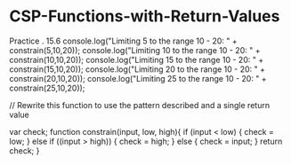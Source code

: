 # CSP-Functions-with-Return-Values
Practice . 15.6
console.log("Limiting 5 to the range 10 - 20: " + constrain(5,10,20));
console.log("Limiting 10 to the range 10 - 20: " + constrain(10,10,20));
console.log("Limiting 15 to the range 10 - 20: " + constrain(15,10,20));
console.log("Limiting 20 to the range 10 - 20: " + constrain(20,10,20));
console.log("Limiting 25 to the range 10 - 20: " + constrain(25,10,20));

// Rewrite this function to use the pattern described and a single return value

var check;
function constrain(input, low, high){
  if (input < low) {
    check = low;
  } else if ((input > high)) {
    check = high;
  } else {
    check = input;
  }
  return check;
}

